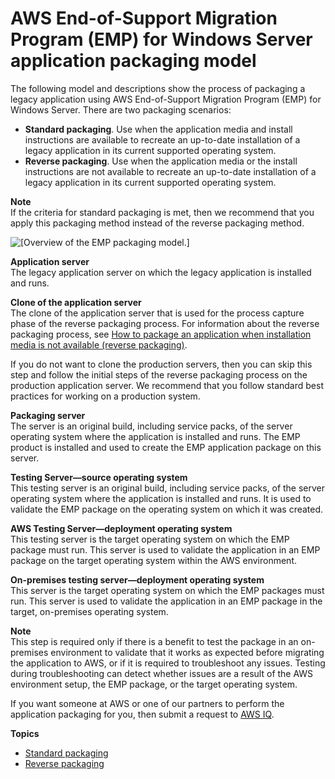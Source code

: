 # AWS End\-of\-Support Migration Program \(EMP\) for Windows Server application packaging model<a name="emp-packaging-model"></a>

The following model and descriptions show the process of packaging a legacy application using AWS End\-of\-Support Migration Program \(EMP\) for Windows Server\. There are two packaging scenarios:
+ **Standard packaging**\. Use when the application media and install instructions are available to recreate an up\-to\-date installation of a legacy application in its current supported operating system\.
+ **Reverse packaging**\. Use when the application media or the install instructions are not available to recreate an up\-to\-date installation of a legacy application in its current supported operating system\. 

**Note**  
If the criteria for standard packaging is met, then we recommend that you apply this packaging method instead of the reverse packaging method\. 

![\[Overview of the EMP packaging model.\]](http://docs.aws.amazon.com/emp/latest/userguide/images/emp-packaging-model.png)

**Application server**  
The legacy application server on which the legacy application is installed and runs\.

**Clone of the application server**  
The clone of the application server that is used for the process capture phase of the reverse packaging process\. For information about the reverse packaging process, see [How to package an application when installation media is not available \(reverse packaging\)](emp-getting-started-packaging-no-media.md)\.

If you do not want to clone the production servers, then you can skip this step and follow the initial steps of the reverse packaging process on the production application server\. We recommend that you follow standard best practices for working on a production system\.

**Packaging server**  
The server is an original build, including service packs, of the server operating system where the application is installed and runs\. The EMP product is installed and used to create the EMP application package on this server\. 

**Testing Server—source operating system**  
This testing server is an original build, including service packs, of the server operating system where the application is installed and runs\. It is used to validate the EMP package on the operating system on which it was created\.

**AWS Testing Server—deployment operating system**  
This testing server is the target operating system on which the EMP package must run\. This server is used to validate the application in an EMP package on the target operating system within the AWS environment\.

**On\-premises testing server—deployment operating system**  
This server is the target operating system on which the EMP packages must run\. This server is used to validate the application in an EMP package in the target, on\-premises operating system\.

**Note**  
This step is required only if there is a benefit to test the package in an on\-premises environment to validate that it works as expected before migrating the application to AWS, or if it is required to troubleshoot any issues\. Testing during troubleshooting can detect whether issues are a result of the AWS environment setup, the EMP package, or the target operating system\.

If you want someone at AWS or one of our partners to perform the application packaging for you, then submit a request to [AWS IQ](https://iq.aws.amazon.com/?utm=docs)\.

**Topics**
+ [Standard packaging](emp-getting-started-packaging-media.md)
+ [Reverse packaging](emp-getting-started-packaging-no-media.md)
